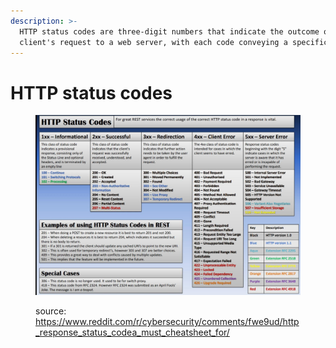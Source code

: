 ```yaml
---
description: >-
  HTTP status codes are three-digit numbers that indicate the outcome of a
  client's request to a web server, with each code conveying a specific meaning.
---
```


# HTTP status codes

<div data-full-width="true">

<figure><img src="../../../.gitbook/assets/image (1).png" alt=""><figcaption><p>source: <a href="https://www.reddit.com/r/cybersecurity/comments/fwe9ud/http_response_status_codea_must_cheatsheet_for/">https://www.reddit.com/r/cybersecurity/comments/fwe9ud/http_response_status_codea_must_cheatsheet_for/</a> </p></figcaption></figure>

</div>
